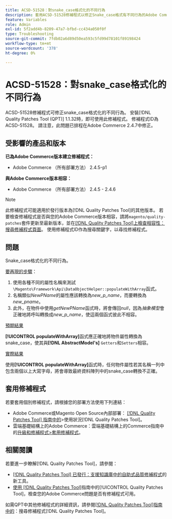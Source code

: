 ```yaml
---
title: ACSD-51528：對snake_case格式化的不同行為
description: 套用ACSD-51528修補程式以修正Snake_case格式有不同行為的Adobe Commerce問題。
feature: Variables
role: Admin
exl-id: 5f2add4b-8209-47a7-bfbd-cc434a050f0f
type: Troubleshooting
source-git-commit: 7fdb02a6d89d50ea593c5fd99d78101f89198424
workflow-type: tm+mt
source-wordcount: '378'
ht-degree: 0%

---
```


# ACSD-51528：對snake_case格式化的不同行為

ACSD-51528修補程式可修正snake_case格式化的不同行為。 安裝[!DNL Quality Patches Tool (QPT)] 1.1.32時，即可使用此修補程式。 修補程式ID為ACSD-51528。 請注意，此問題已排程在Adobe Commerce 2.4.7中修正。

## 受影響的產品和版本

**已為Adobe Commerce版本建立修補程式：**

* Adobe Commerce （所有部署方法） 2.4.5-p1

**與Adobe Commerce版本相容：**

* Adobe Commerce （所有部署方法） 2.4.5 - 2.4.6

>[!NOTE]
>
>此修補程式可能適用於發行版本為[!DNL Quality Patches Tool]的其他版本。 若要檢查修補程式是否與您的Adobe Commerce版本相容，請將`magento/quality-patches`套件更新至最新版本，並在[[!DNL Quality Patches Tool]上檢查相容性：搜尋修補程式頁面](https://experienceleague.adobe.com/tools/commerce-quality-patches/index.html?lang=zh-Hant)。 使用修補程式ID作為搜尋關鍵字，以尋找修補程式。

## 問題

Snake_case格式化的不同行為。

<u>要再現的步驟</u>：

1. 使用各種不同的屬性名稱來測試`\Magento\Framework\Api\DataObjectHelper::populateWithArray`函式。
1. 名稱類似&#x200B;*NewPName*&#x200B;的屬性應該轉換為&#x200B;*new_p_name*，而要轉換為&#x200B;*new_pname*。
1. 此外，在物件中使用&#x200B;*getNewPName*&#x200B;函式時，將會傳回&#x200B;*null*，因為&#x200B;*抽象模型*&#x200B;會正確地將呼叫轉換成&#x200B;*new_p_name*，使這兩個函式彼此不相容。

<u>預期結果</u>

**[!UICONTROL populateWithArray]**&#x200B;函式應正確地將物件屬性轉換為snake_case，使其與&#x200B;**[!DNL AbstractModel's]** `Getters`和`Setters`相容。

<u>實際結果</u>

使用&#x200B;**[!UICONTROL populateWithArray]**&#x200B;函式時，任何物件屬性若其名稱一列中包含兩個以上大寫字母，將會導致最終資料陣列中的snake_case轉換不正確。

## 套用修補程式

若要套用個別修補程式，請根據您的部署方法使用下列連結：

* Adobe Commerce或Magento Open Source內部部署： [[!DNL Quality Patches Tool] 指南中的](/help/tools/quality-patches-tool/usage.md)>使用狀況[!DNL Quality Patches Tool]。
* 雲端基礎結構上的Adobe Commerce：雲端基礎結構上的Commerce指南中的[升級和修補程式>套用修補程式](https://experienceleague.adobe.com/docs/commerce-cloud-service/user-guide/develop/upgrade/apply-patches.html?lang=zh-Hant)。

## 相關閱讀

若要進一步瞭解[!DNL Quality Patches Tool]，請參閱：

* [[!DNL Quality Patches Tool] 已發行：支援知識庫中的自助式品質修補程式](https://experienceleague.adobe.com/zh-hant/docs/commerce-operations/tools/quality-patches-tool/quality-patches-tool-to-self-serve-quality-patches)的新工具。
* [使用 [!DNL Quality Patches Tool]](/help/tools/quality-patches-tool/patches-available-in-qpt/check-patch-for-magento-issue-with-magento-quality-patches.md)指南中的[!UICONTROL Quality Patches Tool]，檢查您的Adobe Commerce問題是否有修補程式可用。


如需QPT中其他修補程式的詳細資訊，請參閱[[!DNL Quality Patches Tool]指南中的](https://experienceleague.adobe.com/tools/commerce-quality-patches/index.html?lang=zh-Hant)：搜尋修補程式[!DNL Quality Patches Tool]。
